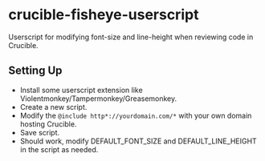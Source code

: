 # crucible-fisheye-userscript
Userscript for modifying font-size and line-height when reviewing code in Crucible.

## Setting Up

* Install some userscript extension like Violentmonkey/Tampermonkey/Greasemonkey.
* Create a new script.
* Modify the `@include http*://yourdomain.com/*` with your own domain hosting Crucible.
* Save script.
* Should work, modify DEFAULT_FONT_SIZE and DEFAULT_LINE_HEIGHT in the script as needed.
